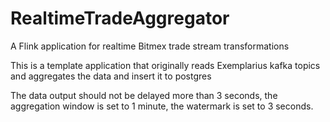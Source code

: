 
# RealtimeTradeAggregator
A Flink application for realtime Bitmex trade stream transformations

This is a template application that originally reads Exemplarius kafka topics and aggregates
the data and insert it to postgres

The data output should not be delayed more than 3 seconds, the aggregation window is set to 1 minute, the
watermark is set to 3 seconds.